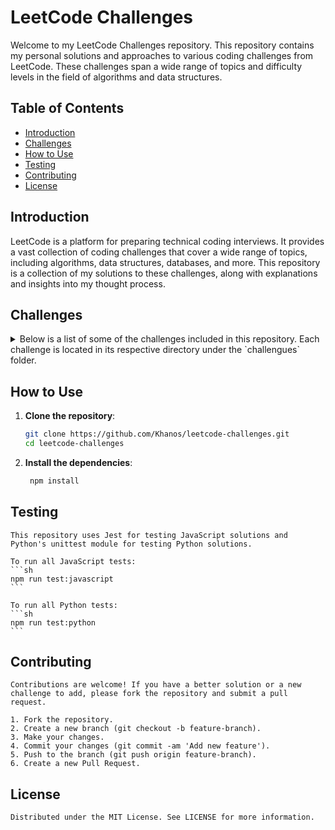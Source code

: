 # LeetCode Challenges

Welcome to my LeetCode Challenges repository. This repository contains my personal solutions and approaches to various coding challenges from LeetCode. These challenges span a wide range of topics and difficulty levels in the field of algorithms and data structures.

## Table of Contents

- [Introduction](#introduction)
- [Challenges](#challenges)
- [How to Use](#how-to-use)
- [Testing](#testing)
- [Contributing](#contributing)
- [License](#license)

## Introduction

LeetCode is a platform for preparing technical coding interviews. It provides a vast collection of coding challenges that cover a wide range of topics, including algorithms, data structures, databases, and more. This repository is a collection of my solutions to these challenges, along with explanations and insights into my thought process.

## Challenges

<details>
  <summary>Below is a list of some of the challenges included in this repository. Each challenge is located in its respective directory under the `challengues` folder.</summary>

- **Challenge 1:** Two Sum
  - **Solution:** `challengues/two-sum/index.js`
  - **Description:** Find two numbers in an array that add up to a specific target.
  - **Link:** [LeetCode Problem](https://leetcode.com/problems/two-sum/)

- **Challenge 2:** Add Two Numbers
  - **Solution:** `challengues/add-two-numbers/index.js`
  - **Description:** Add two numbers represented by linked lists.
  - **Link:** [LeetCode Problem](https://leetcode.com/problems/add-two-numbers/)

- **Challenge 3:** Longest Substring Without Repeating Characters
  - **Solution:** `challengues/longest-substring-without-repeating-characters/index.js`
  - **Description:** Find the length of the longest substring without repeating characters.
  - **Link:** [LeetCode Problem](https://leetcode.com/problems/longest-substring-without-repeating-characters/)

- **Challenge 4:** Median of Two Sorted Arrays
  - **Solution:** `challengues/median-of-two-sorted-arrays/index.js`
  - **Description:** Find the median of two sorted arrays.
  - **Link:** [LeetCode Problem](https://leetcode.com/problems/median-of-two-sorted-arrays/)

- **Challenge 5:** Longest Palindromic Substring
  - **Solution:** `challengues/longest-palindromic-substring/index.js`
  - **Description:** Find the longest palindromic substring in a given string.
  - **Link:** [LeetCode Problem](https://leetcode.com/problems/longest-palindromic-substring/)

- **Challenge 6:** Zigzag Conversion
  - **Solution:** `challengues/zigzag-conversion/index.js`
  - **Description:** Convert a string to zigzag pattern on a given number of rows.
  - **Link:** [LeetCode Problem](https://leetcode.com/problems/zigzag-conversion/)

- **Challenge 7:** Reverse Integer
  - **Solution:** `challengues/reverse-integer/index.js`
  - **Description:** Reverse digits of an integer.
  - **Link:** [LeetCode Problem](https://leetcode.com/problems/reverse-integer/)

- **Challenge 8:** String to Integer (atoi)
  - **Solution:** `challengues/string-to-integer-atoi/index.js`
  - **Description:** Implement the `atoi` function to convert a string to an integer.
  - **Link:** [LeetCode Problem](https://leetcode.com/problems/string-to-integer-atoi/)

- **Challenge 9:** Palindrome Number
  - **Solution:** `challengues/palindrome-number/index.js`
  - **Description:** Determine whether an integer is a palindrome.
  - **Link:** [LeetCode Problem](https://leetcode.com/problems/palindrome-number/)

- **Challenge 10:** Regular Expression Matching
  - **Solution:** `challengues/regular-expression-matching/index.js`
  - **Description:** Implement regular expression matching with support for `.` and `*`.
  - **Link:** [LeetCode Problem](https://leetcode.com/problems/regular-expression-matching/)

- **Challenge 11:** Container With Most Water
  - **Solution:** `challengues/container-with-most-water/index.js`
  - **Description:** Find two lines that together with the x-axis form a container that holds the most water.
  - **Link:** [LeetCode Problem](https://leetcode.com/problems/container-with-most-water/)

- **Challenge 12:** Running Sum of 1d Array
  - **Solution:** `challengues/running-sum-of-1d-array/index.js`
  - **Description:** Given an array nums. We define a running sum of an array as runningSum[i] = sum(nums[0]…nums[i]). Return the running sum of nums.
  - **Link:** [LeetCode Problem](https://leetcode.com/problems/running-sum-of-1d-array)

- **Challenge 13:** Richest Customer Wealth
  - **Solution:** `challengues/richest-customer-wealth/index.js`
  - **Description:** You are given an m x n integer grid accounts where accounts[i][j] is the amount of money the i​​​​​​​​​​​(th)​​​​ customer has in the j​​​​​​​​​​​th​​​​ bank. Return the wealth that the richest customer has. A customer's wealth is the amount of money they have in all their bank accounts. The richest customer is the customer that has the maximum wealth.
  - **Link:** [LeetCode Problem](https://leetcode.com/problems/richest-customer-wealth)

- **Challenge 14:** Fizz Buzz
  - **Solution:** `challengues/fizz-buzz/index.js`
  - **Description:** Given an integer n, return a string array answer (1-indexed) where: answer[i] == "FizzBuzz" if i is divisible by 3 and 5. answer[i] == "Fizz" if i is divisible by 3. answer[i] == "Buzz" if i is divisible by 5. answer[i] == i (as a string) if none of the above conditions are true.
  - **Link:** [LeetCode Problem](https://leetcode.com/problems/fizz-buzz)

</details>

## How to Use

1. **Clone the repository**:
   ```sh
   git clone https://github.com/Khanos/leetcode-challenges.git
   cd leetcode-challenges
   ```

2. **Install the dependencies**:
   ```sh
    npm install
    ```

## Testing

    This repository uses Jest for testing JavaScript solutions and Python's unittest module for testing Python solutions.

    To run all JavaScript tests:
    ```sh
    npm run test:javascript
    ```

    To run all Python tests:
    ```sh
    npm run test:python
    ```
## Contributing

    Contributions are welcome! If you have a better solution or a new challenge to add, please fork the repository and submit a pull request.

    1. Fork the repository.
    2. Create a new branch (git checkout -b feature-branch).
    3. Make your changes.
    4. Commit your changes (git commit -am 'Add new feature').
    5. Push to the branch (git push origin feature-branch).
    6. Create a new Pull Request.

## License

    Distributed under the MIT License. See LICENSE for more information.




